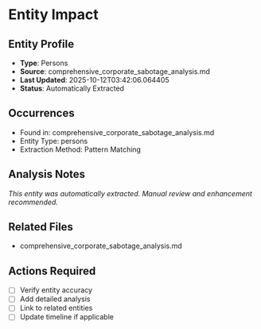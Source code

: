 # Entity Impact

## Entity Profile
- **Type**: Persons
- **Source**: comprehensive_corporate_sabotage_analysis.md
- **Last Updated**: 2025-10-12T03:42:06.064405
- **Status**: Automatically Extracted

## Occurrences
- Found in: comprehensive_corporate_sabotage_analysis.md
- Entity Type: persons
- Extraction Method: Pattern Matching

## Analysis Notes
*This entity was automatically extracted. Manual review and enhancement recommended.*

## Related Files
- comprehensive_corporate_sabotage_analysis.md

## Actions Required
- [ ] Verify entity accuracy
- [ ] Add detailed analysis
- [ ] Link to related entities
- [ ] Update timeline if applicable
